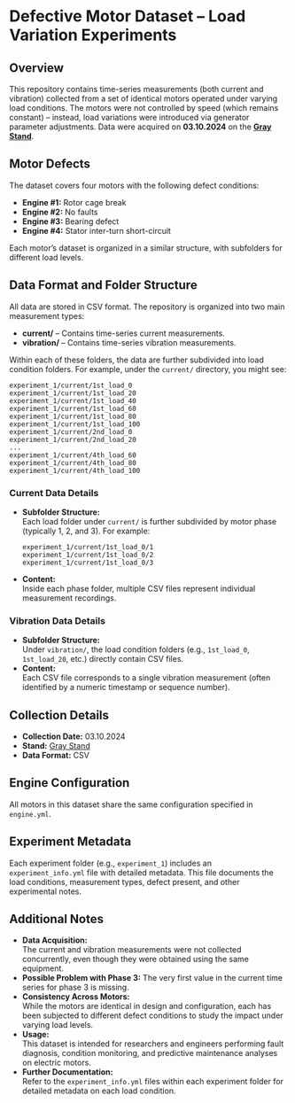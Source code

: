 # Defective Motor Dataset – Load Variation Experiments

## Overview
This repository contains time-series measurements (both current and vibration) collected from a set of identical motors operated under varying load conditions. The motors were not controlled by speed (which remains constant) – instead, load variations were introduced via generator parameter adjustments. Data were acquired on **03.10.2024** on the **[Gray Stand](https://wiki.liman-tech.ru/s/e322948b-9045-4d05-99ae-bcb9f495a847)**.

## Motor Defects
The dataset covers four motors with the following defect conditions:
- **Engine #1:** Rotor cage break
- **Engine #2:** No faults
- **Engine #3:** Bearing defect
- **Engine #4:** Stator inter-turn short-circuit

Each motor’s dataset is organized in a similar structure, with subfolders for different load levels.

## Data Format and Folder Structure
All data are stored in CSV format. The repository is organized into two main measurement types:
- **current/** – Contains time-series current measurements.
- **vibration/** – Contains time-series vibration measurements.

Within each of these folders, the data are further subdivided into load condition folders. For example, under the `current/` directory, you might see:
```
experiment_1/current/1st_load_0
experiment_1/current/1st_load_20
experiment_1/current/1st_load_40
experiment_1/current/1st_load_60
experiment_1/current/1st_load_80
experiment_1/current/1st_load_100
experiment_1/current/2nd_load_0
experiment_1/current/2nd_load_20
...
experiment_1/current/4th_load_60
experiment_1/current/4th_load_80
experiment_1/current/4th_load_100
```

### Current Data Details
- **Subfolder Structure:**  
  Each load folder under `current/` is further subdivided by motor phase (typically 1, 2, and 3). For example:
  ```
  experiment_1/current/1st_load_0/1
  experiment_1/current/1st_load_0/2
  experiment_1/current/1st_load_0/3
  ```
- **Content:**  
  Inside each phase folder, multiple CSV files represent individual measurement recordings.

### Vibration Data Details
- **Subfolder Structure:**  
  Under `vibration/`, the load condition folders (e.g., `1st_load_0`, `1st_load_20`, etc.) directly contain CSV files.
- **Content:**  
  Each CSV file corresponds to a single vibration measurement (often identified by a numeric timestamp or sequence number).

## Collection Details
- **Collection Date:** 03.10.2024  
- **Stand:** [Gray Stand](https://wiki.liman-tech.ru/s/e322948b-9045-4d05-99ae-bcb9f495a847)  
- **Data Format:** CSV

## Engine Configuration
All motors in this dataset share the same configuration specified in `engine.yml`.

## Experiment Metadata
Each experiment folder (e.g., `experiment_1`) includes an `experiment_info.yml` file with detailed metadata. This file documents the load conditions, measurement types, defect present, and other experimental notes.

## Additional Notes
- **Data Acquisition:**  
  The current and vibration measurements were not collected concurrently, even though they were obtained using the same equipment.
- **Possible Problem with Phase 3:**
  The very first value in the current time series for phase 3 is missing.
- **Consistency Across Motors:**  
  While the motors are identical in design and configuration, each has been subjected to different defect conditions to study the impact under varying load levels.
- **Usage:**  
  This dataset is intended for researchers and engineers performing fault diagnosis, condition monitoring, and predictive maintenance analyses on electric motors.
- **Further Documentation:**  
  Refer to the `experiment_info.yml` files within each experiment folder for detailed metadata on each load condition.
